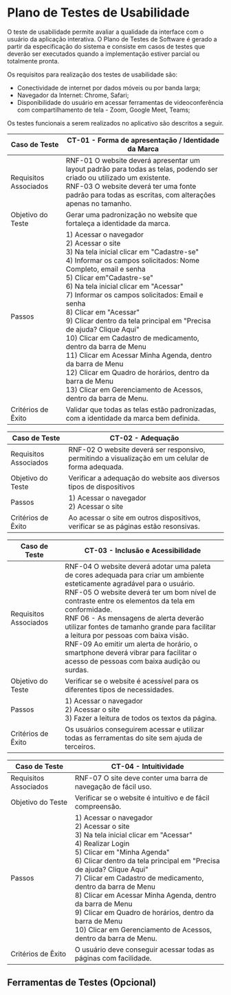 # Plano de Testes de Usabilidade

O teste de usabilidade permite avaliar a qualidade da interface com o usuário da aplicação interativa. O Plano de Testes de Software é gerado a partir da especificação do sistema e consiste em casos de testes que deverão ser executados quando a implementação estiver parcial ou totalmente pronta.

Os requisitos para realização dos testes de usabilidade são:
* Conectividade de internet por dados móveis ou por banda larga;
* Navegador da Internet: Chrome, Safari; 
* Disponibilidade do usuário em acessar ferramentas de videoconferência com compartilhamento de tela - Zoom, Google Meet, Teams;

Os testes funcionais a serem realizados no aplicativo são descritos a seguir.


| **Caso de Teste** |**CT-01 - Forma de apresentação / Identidade da Marca**| 
|---|----|
|Requisitos Associados | RNF-01 O website deverá apresentar um layout padrão para todas as telas, podendo ser criado ou utilizado um existente. <br/> RNF-03 O website deverá ter uma fonte padrão para todas as escritas, com alterações apenas no tamanho. |
|Objetivo do Teste | Gerar uma padronização no website que fortaleça a identidade da marca. |
|Passos |1) Acessar o navegador <br/> 2) Acessar o site <br/> 3) Na tela inicial clicar em "Cadastre-se"<br/> 4) Informar os campos solicitados: Nome Completo, email e senha <br/> 5) Clicar em"Cadastre-se" <br/> 6) Na tela inicial clicar em "Acessar" <br/> 7) Informar os campos solicitados: Email e senha <br/> 8) Clicar em "Acessar" <br/> 9) Clicar dentro da tela principal em  "Precisa de ajuda? Clique Aqui" <br/> 10) Clicar em Cadastro de medicamento, dentro da barra de Menu <br/> 11) Clicar em Acessar Minha Agenda, dentro da barra de Menu <br/> 12) Clicar em Quadro de horários, dentro da barra de Menu <br/> 13) Clicar em Gerenciamento de Acessos, dentro da barra de Menu. |
|Critérios de Êxito | Validar que todas as telas estão padronizadas, com a identidade da marca bem definida. |

|**Caso de Teste** |**CT-02 - Adequação**| 
|---|----|
|Requisitos Associados | RNF-02 O website deverá ser responsivo, permitindo a visualização em um celular de forma adequada. |
|Objetivo do Teste |Verificar a adequação do website aos diversos tipos de dispositivos |
|Passos |1) Acessar o navegador <br/> 2) Acessar o site |
|Critérios de Êxito |Ao acessar o site em outros dispositivos, verificar se as páginas estão resonsivas. |

|**Caso de Teste** |**CT-03 - Inclusão e Acessibilidade**| 
|---|----|
|Requisitos Associados | RNF-04 O website deverá adotar uma paleta de cores adequada para criar um ambiente esteticamente agradável para o usuário.<br/> RNF-05 O website deverá ter um bom nível de contraste entre os elementos da tela em conformidade.<br/> RNF 06 - As mensagens de alerta deverão utilizar fontes de tamanho grande para facilitar a leitura por pessoas com baixa visão. <br/> RNF-09 Ao emitir um alerta de horário, o smartphone deverá vibrar para facilitar o acesso de pessoas com baixa audição ou surdas. |
|Objetivo do Teste | Verificar se o website é acessível para os diferentes tipos de necessidades. |
|Passos |1) Acessar o navegador <br/> 2) Acessar o site <br/> 3) Fazer a leitura de todos os textos da página. |
|Critérios de Êxito | Os usuários conseguirem acessar e utilizar todas as ferramentas do site sem ajuda de terceiros. |

|**Caso de Teste** |**CT-04 - Intuitividade**| 
|---|----|
|Requisitos Associados | RNF-07	O site deve conter uma barra de navegação de fácil uso.<br/> |
|Objetivo do Teste | Verificar se o website é intuitivo e de fácil compreensão. |
|Passos | 1) Acessar o navegador <br/> 2) Acessar o site <br/> 3) Na tela inicial clicar em "Acessar"<br/> 4) Realizar Login <br/> 5) Clicar em "Minha Agenda" <br/>  6) Clicar dentro da tela principal em  "Precisa de ajuda? Clique Aqui" <br/> 7) Clicar em Cadastro de medicamento, dentro da barra de Menu <br/> 8) Clicar em Acessar Minha Agenda, dentro da barra de Menu <br/> 9) Clicar em Quadro de horários, dentro da barra de Menu <br/> 10) Clicar em Gerenciamento de Acessos, dentro da barra de Menu. |
|Critérios de Êxito | O usuário deve conseguir acessar todas as páginas com facilidade. |


## Ferramentas de Testes (Opcional)

